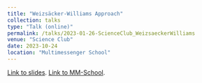 ```yaml
---
title: "Weizsäcker-Williams Approach"
collection: talks
type: "Talk (online)"
permalink: /talks/2023-01-26-ScienceClub_WeizsaeckerWilliams
venue: "Science Club"
date: 2023-10-24
location: "Multimessenger School"
---
```


[Link to slides](https://maklinger.github.io/files/presentations/ScienceClub23_Weizsäcker-Williams_Klinger.pdf). [Link to MM-School](https://www.multimessenger-school.de/).
